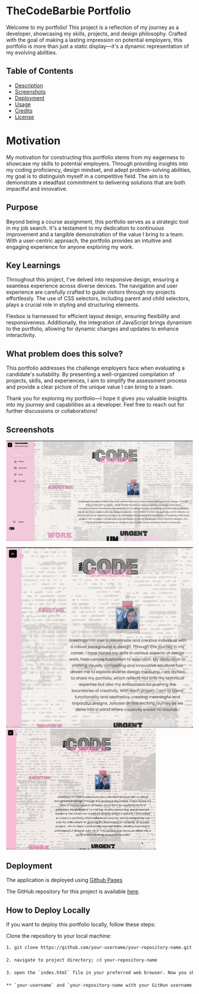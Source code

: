 # TheCodeBarbie Portfolio

Welcome to my portfolio! This project is a reflection of my journey as a developer, showcasing my skills, projects, and design philosophy. Crafted with the goal of making a lasting impression on potential employers, this portfolio is more than just a static display—it's a dynamic representation of my evolving abilities.

## Table of Contents

- [Description](#description)
- [Screenshots](#screenshots)
- [Deployment](#deployment)
- [Usage](#usage)
- [Credits](#credits)
- [License](#license)

# Motivation

My motivation for constructing this portfolio stems from my eagerness to showcase my skills to potential employers. Through providing insights into my coding proficiency, design mindset, and adept problem-solving abilities, my goal is to distinguish myself in a competitive field. The aim is to demonstrate a steadfast commitment to delivering solutions that are both impactful and innovative.

## Purpose

Beyond being a course assignment, this portfolio serves as a strategic tool in my job search. It's a testament to my dedication to continuous improvement and a tangible demonstration of the value I bring to a team. With a user-centric approach, the portfolio provides an intuitive and engaging experience for anyone exploring my work.

## Key Learnings

Throughout this project, I've delved into responsive design, ensuring a seamless experience across diverse devices. The navigation and user experience are carefully crafted to guide visitors through my projects effortlessly. The use of CSS selectors, including parent and child selectors, plays a crucial role in styling and structuring elements.

Flexbox is harnessed for efficient layout design, ensuring flexibility and responsiveness. Additionally, the integration of JavaScript brings dynamism to the portfolio, allowing for dynamic changes and updates to enhance interactivity.

## What problem does this solve?

This portfolio addresses the challenge employers face when evaluating a candidate's suitability. By presenting a well-organized compilation of projects, skills, and experiences, I aim to simplify the assessment process and provide a clear picture of the unique value I can bring to a team.

Thank you for exploring my portfolio—I hope it gives you valuable insights into my journey and capabilities as a developer. Feel free to reach out for further discussions or collaborations!

## Screenshots

![Alt text](./assets/images/portfolio-desktop.png)

![Alt text](./assets/images/portfolio-responsive.png)
![Alt text](./assets/images/port-gif.gif)

## Deployment

The application is deployed using [Github Pages](https://github.com/Thecodebarbie/CHL2-Portfolio) 

The GitHub repository for this project is available [here](https://github.com/Thecodebarbie).

## How to Deploy Locally

If you want to deploy this portfolio locally, follow these steps:

Clone the repository to your local machine:

```bash
1. git clone https://github.com/your-username/your-repository-name.git

2. navigate to project directory; cd your-repository-name

3. open the `index.html` file in your preferred web browser. Now you should be able to view the portfolio locally on your computer. Replace 

** `your-username` and `your-repository-name with your GitHun username and the name of your repository`**

